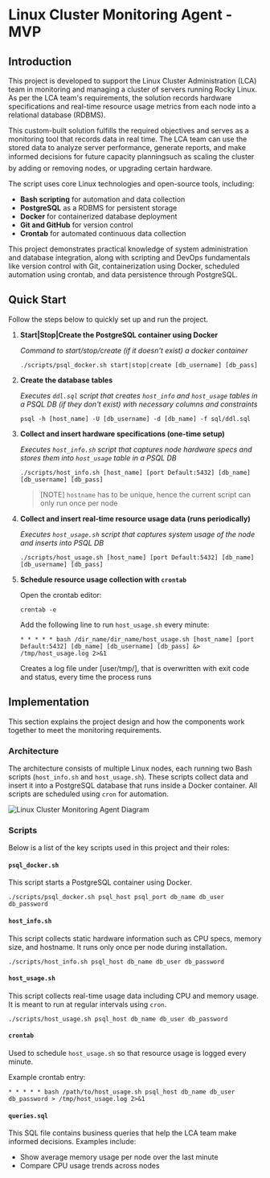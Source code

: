 # Linux Cluster Monitoring Agent - MVP

## Introduction

This project is developed to support the Linux Cluster Administration (LCA) team in monitoring and managing a cluster of servers running Rocky Linux. As per the LCA team's requirements, the solution records hardware specifications and real-time resource usage metrics from each node into a relational database (RDBMS).

This custom-built solution fulfills the required objectives and serves as a monitoring tool that records data in real time. The LCA team can use the stored data to analyze server performance, generate reports, and make informed decisions for future capacity planningsuch as scaling the cluster by adding or removing nodes, or upgrading certain hardware.

The script uses core Linux technologies and open-source tools, including:

- **Bash scripting** for automation and data collection
- **PostgreSQL** as a RDBMS for persistent storage
- **Docker** for containerized database deployment
- **Git and GitHub** for version control
- **Crontab** for automated continuous data collection

This project demonstrates practical knowledge of system administration and database integration, along with scripting and DevOps fundamentals like version control with Git, containerization using Docker, scheduled automation using crontab, and data persistence through PostgreSQL.

## Quick Start

Follow the steps below to quickly set up and run the project.

1. **Start|Stop|Create the PostgreSQL container using Docker**

   *Command to start/stop/create (if it doesn't exist) a docker container*
   ```
   ./scripts/psql_docker.sh start|stop|create [db_username] [db_pass] 
   ```

2. **Create the database tables**

   *Executes ```ddl.sql``` script that creates ```host_info``` and ```host_usage``` tables in a PSQL DB (if they don't exist) with necessary columns and constraints*
      ```
      psql -h [host_name] -U [db_username] -d [db_name] -f sql/ddl.sql
      ```

3. **Collect and insert hardware specifications (one-time setup)**

   *Executes ```host_info.sh``` script that captures node hardware specs and stores them into ```host_usage``` table in a PSQL DB*
   ```
   ./scripts/host_info.sh [host_name] [port Default:5432] [db_name] [db_username] [db_pass]
   ```
   > [NOTE]
   >  ```hostname``` has to be unique, hence the current script can only run once per node

4. **Collect and insert real-time resource usage data (runs periodically)**

   *Executes ```host_usage.sh``` script that captures system usage of the node and inserts into PSQL DB*
      ```
      ./scripts/host_usage.sh [host_name] [port Default:5432] [db_name] [db_username] [db_pass]
      ```

5. **Schedule resource usage collection with `crontab`**

   Open the crontab editor:
   ```
   crontab -e
   ```

   Add the following line to run `host_usage.sh` every minute:

   ```
   * * * * * bash /dir_name/dir_name/host_usage.sh [host_name] [port Default:5432] [db_name] [db_username] [db_pass] &> /tmp/host_usage.log 2>&1
   ```
   Creates a log file under [user/tmp/], that is overwritten with exit code and status, every time the process runs

## Implementation

This section explains the project design and how the components work together to meet the monitoring requirements.

### Architecture

The architecture consists of multiple Linux nodes, each running two Bash scripts (`host_info.sh` and `host_usage.sh`). These scripts collect data and insert it into a PostgreSQL database that runs inside a Docker container. All scripts are scheduled using `cron` for automation.

![Linux Cluster Monitoring Agent Diagram]()

### Scripts

Below is a list of the key scripts used in this project and their roles:

#### `psql_docker.sh`

This script starts a PostgreSQL container using Docker.

```
./scripts/psql_docker.sh psql_host psql_port db_name db_user db_password
```

#### `host_info.sh`

This script collects static hardware information such as CPU specs, memory size, and hostname. It runs only once per node during installation.

```
./scripts/host_info.sh psql_host db_name db_user db_password
```

#### `host_usage.sh`

This script collects real-time usage data including CPU and memory usage. It is meant to run at regular intervals using `cron`.

```
./scripts/host_usage.sh psql_host db_name db_user db_password
```

#### `crontab`

Used to schedule `host_usage.sh` so that resource usage is logged every minute.

Example crontab entry:

```
* * * * * bash /path/to/host_usage.sh psql_host db_name db_user db_password > /tmp/host_usage.log 2>&1
```

#### `queries.sql`

This SQL file contains business queries that help the LCA team make informed decisions. Examples include:

- Show average memory usage per node over the last minute
- Compare CPU usage trends across nodes
